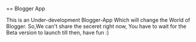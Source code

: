 == Blogger App

This is an Under-development Blogger-App
Which will change the World of Blogger.
So,We can't share the seceret right now,
You have to wait for the Beta version to launch
till then, have fun :)
